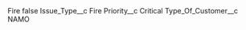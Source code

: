 <?xml version="1.0" encoding="UTF-8"?>
<CustomMetadata xmlns="http://soap.sforce.com/2006/04/metadata" xmlns:xsi="http://www.w3.org/2001/XMLSchema-instance" xmlns:xsd="http://www.w3.org/2001/XMLSchema">
    <label>Fire</label>
    <protected>false</protected>
    <values>
        <field>Issue_Type__c</field>
        <value xsi:type="xsd:string">Fire</value>
    </values>
    <values>
        <field>Priority__c</field>
        <value xsi:type="xsd:string">Critical</value>
    </values>
    <values>
        <field>Type_Of_Customer__c</field>
        <value xsi:type="xsd:string">NAMO</value>
    </values>
</CustomMetadata>
